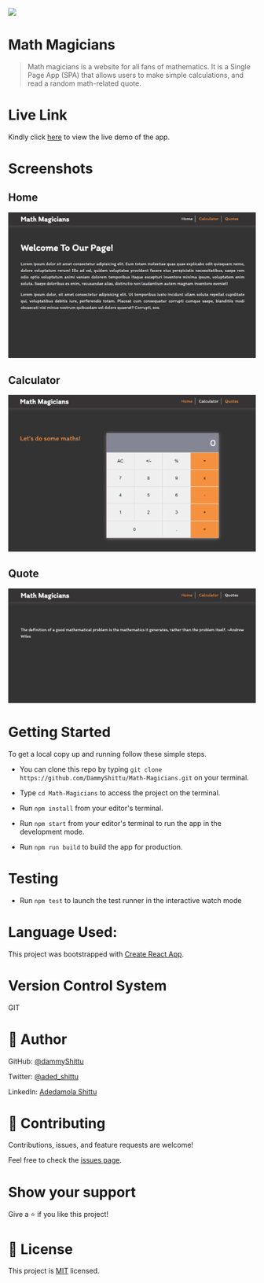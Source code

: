 ![](https://img.shields.io/badge/Microverse-blueviolet)

# Math Magicians
> Math magicians is a website for all fans of mathematics. It is a Single Page App (SPA) that allows users to make simple calculations, and read a random math-related quote.

# Live Link

Kindly click [here](https://dammyshittu.github.io/Math-Magicians/) to view the live demo of the app.

# Screenshots
## Home

![](/src/images/home.png)

## Calculator

![](src/images/calculator.png)

## Quote

![](src/images/quotes.png)

# Getting Started

To get a local copy up and running follow these simple steps.

- You can clone this repo by typing `git clone https://github.com/DammyShittu/Math-Magicians.git` on your terminal.

- Type `cd Math-Magicians` to access the project on the terminal.
  
- Run `npm install` from your editor's terminal.

- Run `npm start` from your editor's terminal to run the app in the development mode.

- Run `npm run build` to build the app for production.
# Testing

- Run `npm test` to launch the test runner in the interactive watch mode

# Language Used:

This project was bootstrapped with [Create React App](https://github.com/facebook/create-react-app).

# Version Control System

GIT

# 👤 Author

GitHub: [@dammyShittu](https://github.com/DammyShittu/)

Twitter: [@aded_shittu](https://twitter.com/aded_shittu/)

LinkedIn: [Adedamola Shittu](linkedin.com/in/adedamola-shittu-3ab465172/)

# 🤝 Contributing

Contributions, issues, and feature requests are welcome!

Feel free to check the [issues page](https://github.com/DammyShittu/Math-Magicians/issues).

# Show your support

Give a ⭐️ if you like this project!

# 📝 License

This project is [MIT](LICENSE) licensed.